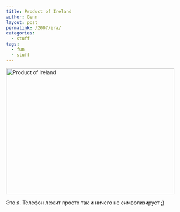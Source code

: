 ```yaml
---
title: Product of Ireland
author: Genn
layout: post
permalink: /2007/ira/
categories:
  - stuff
tags:
  - fun
  - stuff
---
```

<img src='http://mega.genn.org/=^_^=/uploads/2007/09/poireland.jpg' alt='Product of Ireland'  width="460" height="345" />

Это я. Телефон лежит просто так и ничего не символизирует ;)